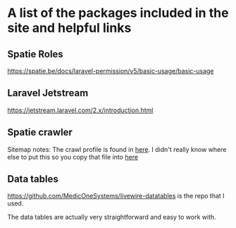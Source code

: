 # A list of the packages included in the site and helpful links

## Spatie Roles

https://spatie.be/docs/laravel-permission/v5/basic-usage/basic-usage

## Laravel Jetstream
https://jetstream.laravel.com/2.x/introduction.html 
 
## Spatie crawler
Sitemap notes:
The crawl profile is found in [here](../../app/Http/SiteCrawlProfile.php). I didn't really know where else to put this so you copy that file into [here](../../vendor/spatie/laravel-sitemap/src/Crawler/Profile.php)


## Data tables
https://github.com/MedicOneSystems/livewire-datatables is the repo that I used.

The data tables are actually very straightforward and easy to work with.
